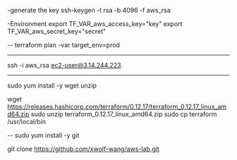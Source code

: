 -generate the key
ssh-keygen -t rsa -b 4096 -f aws_rsa

-Environment
export TF_VAR_aws_access_key="key"
export TF_VAR_aws_secret_key="secret"

--
terraform plan -var target_env=prod

---
ssh -i aws_rsa ec2-user@3.14.244.223


---
sudo yum install -y wget unzip

wget https://releases.hashicorp.com/terraform/0.12.17/terraform_0.12.17_linux_amd64.zip
sudo unzip terraform_0.12.17_linux_amd64.zip
sudo cp terraform /usr/local/bin

--
sudo yum install -y git

git clone https://github.com/xwolf-wang/aws-lab.git